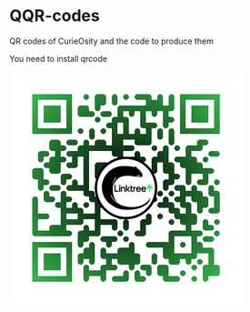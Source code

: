 # QQR-codes
QR codes of CurieOsity and the code to produce them

You need to install qrcode

![linktree QRcode](./out_QR/QQRcode_linktree.png)
